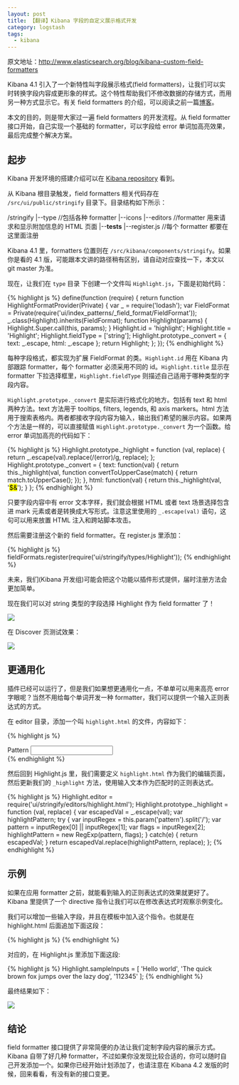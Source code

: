 ```yaml
---
layout: post
title: 【翻译】Kibana 字段的自定义展示格式开发
category: logstash
tags:
  - kibana
---
```


原文地址：<http://www.elasticsearch.org/blog/kibana-custom-field-formatters>

Kibana 4.1 引入了一个新特性叫字段展示格式(field formatters)，让我们可以实时转换字段内容成更形象的样式。这个特性帮助我们不修改数据的存储方式，而用另一种方式显示它。有关 field formatters 的介绍，可以阅读之前一篇[博客](https://www.elastic.co/blog/kibana-4-1-field-formatters)。

本文的目的，则是带大家过一遍 field formatters 的开发流程。从 field formatter 接口开始，自己实现一个基础的 formatter，可以字段给 error 单词加高亮效果，最后完成整个解决方案。

## 起步

Kibana 开发环境的搭建介绍可以在 [Kibana repository](https://github.com/elastic/kibana/blob/master/CONTRIBUTING.md#development-environment-setup) 看到。

从 Kibana 根目录触发，field formatters 相关代码存在 `/src/ui/public/stringify` 目录下。目录结构如下所示：

 /stringify
 |--type  //包括各种 formatter
 |--icons
 |--editors  //formatter 用来请求和显示附加信息的 HTML 页面
 |--__tests__
 |--register.js //每个 formatter 都要在这里面注册

Kibana 4.1 里，formatters 位置则在 `/src/kibana/components/stringify`。如果你是看的 4.1 版，可能跟本文讲的路径稍有区别，请自动对应查找一下，本文以 git master 为准。

现在，让我们在 `type` 目录 下创建一个文件叫 `Highlight.js`，下面是初始代码：

{% highlight js %}
define(function (require) {
  return function HighlightFormatProvider(Private) {
    var _ = require('lodash');
    var FieldFormat = Private(require('ui/index_patterns/_field_format/FieldFormat'));
    _.class(Highlight).inherits(FieldFormat);
    function Highlight(params) {
      Highlight.Super.call(this, params);
    }
    Highlight.id = 'highlight';
    Highlight.title = 'Highlight';
    Highlight.fieldType = ['string'];
    Highlight.prototype._convert = {
      text: _.escape,
      html: _.escape
    };
    return Highlight;
  };
});
{% endhighlight %}

每种字段格式，都实现为扩展 FieldFormat 的类。`Highlight.id` 用在 Kibana 内部跟踪 formatter，每个 formatter 必须采用不同的 id。`Highlight.title` 显示在 formatter 下拉选择框里，`Highlight.fieldType` 则描述自己适用于哪种类型的字段内容。

`Highlight.prototype._convert` 是实际进行格式化的地方。包括有 text 和 html 两种方法。text 方法用于 tooltips, filters, legends, 和 axis markers。html 方法用于搜索表格内。两者都接收字段内容为输入，输出我们希望的展示内容。如果两个方法是一样的，可以直接赋值 `Highlight.prototype._convert` 为一个函数。给 error 单词加高亮的代码如下：

{% highlight js %}
Highlight.prototype._highlight = function (val, replace) {
  return _.escape(val).replace(/(error)/g, replace);
};
Highlight.prototype._convert = {
  text: function(val) {
    return this._highlight(val, function convertToUpperCase(match) {
      return match.toUpperCase();
    });
  },
  html: function(val) {
    return this._highlight(val, '<mark>$&</mark>');
  }
};
{% endhighlight %}

只要字段内容中有 error 文本字样，我们就会根据 HTML 或者 text 场景选择包含进 mark 元素或者是转换成大写形式。注意这里使用的 `_.escape(val)` 语句，这句可以用来放置 HTML 注入和跨站脚本攻击。

然后需要注册这个新的 field formatter。在 register.js 里添加：

{% highlight js %}
fieldFormats.register(require('ui/stringify/types/Highlight'));
{% endhighlight %}

未来，我们(Kibana 开发组)可能会把这个功能以插件形式提供，届时注册方法会更加简单。

现在我们可以对 string 类型的字段选择 Highlight 作为 field formatter 了！

![](https://www.elastic.co/assets/blt3b40cdcf8a606803/select.png)

在 Discover 页测试效果：

![](https://www.elastic.co/assets/bltbd8a84ea59294648/highlight-error.png)

## 更通用化

插件已经可以运行了，但是我们如果想更通用化一点，不单单可以用来高亮 error 字眼呢？当然不用给每个单词开发一种 formatter，我们可以提供一个输入正则表达式的方式。

在 editor 目录，添加一个叫 `highlight.html` 的文件，内容如下：

{% highlight js %}
<div class="form-group">
  <label>Pattern</label>
  <input class="form-control" ng-model="editor.formatParams.pattern"/>
</div>
{% endhighlight %}

然后回到 Highlight.js 里，我们需要定义 `highlight.html` 作为我们的编辑页面，然后更新我们的 `_highlight` 方法，使用输入文本作为匹配时的正则表达式。

{% highlight js %}
Highlight.editor = require('ui/stringify/editors/highlight.html');
Highlight.prototype._highlight = function (val, replace) {
  var escapedVal = _.escape(val);
  var highlightPattern;
  try {
    var inputRegex = this.param('pattern').split('/');
    var pattern = inputRegex[0] || inputRegex[1];
    var flags = inputRegex[2];
    highlightPattern = new RegExp(pattern, flags);
  } catch(e) {
    return escapedVal;
  }
  return escapedVal.replace(highlightPattern, replace);
};
{% endhighlight %}

## 示例

如果在应用 formatter 之前，就能看到输入的正则表达式的效果就更好了。Kibana 里提供了一个 directive 指令让我们可以在修改表达式时观察示例变化。

我们可以增加一些输入字段，并且在模板中加入这个指令。也就是在 highlight.html 后面追加下面这段：

{% highlight js %}
<field-format-editor-samples inputs="editor.field.format.type.sampleInputs"></field-format-editor-samples>
{% endhighlight %}

对应的，在 Highlight.js 里添加下面这段:

{% highlight js %}
Highlight.sampleInputs = [
  'Hello world',
  'The quick brown fox jumps over the lazy dog',
  '112345'
];
{% endhighlight %}

最终结果如下：

![](https://www.elastic.co/assets/blt8bbd181d804191a0/sample.png)

## 结论

field formatter 接口提供了非常简便的办法让我们定制字段内容的展示方式。Kibana 自带了好几种 formatter，不过如果你没发现比较合适的，你可以随时自己开发添加一个。如果你已经开始计划添加了，也请注意在 Kibana 4.2 发版的时候，回来看看，有没有新的接口变更。
